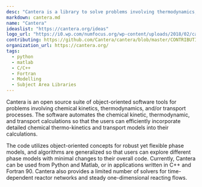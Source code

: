 ```yaml
---
desc: "Cantera is a library to solve problems involving thermodynamics, chemical kinetics, and transport."
markdown: cantera.md
name: "Cantera"
ideaslist: "https://cantera.org/ideas"
logo_url: "https://i0.wp.com/numfocus.org/wp-content/uploads/2018/02/cantera-logo-300x300.png"
contributing: https://github.com/Cantera/cantera/blob/master/CONTRIBUTING.md
organization_url: https://cantera.org/
tags:
  - python
  - matlab
  - C/C++
  - Fortran
  - Modelling
  - Subject Area Libraries
---
```


Cantera is an open source suite of object-oriented software tools for problems
involving chemical kinetics, thermodynamics, and/or transport processes. The
software automates the chemical kinetic, thermodynamic, and transport
calculations so that the users can efficiently incorporate detailed chemical
thermo-kinetics and transport models into their calculations.

The code utilizes object-oriented concepts for robust yet flexible phase models,
and algorithms are generalized so that users can explore different phase models
with minimal changes to their overall code. Currently, Cantera can be used from
Python and Matlab, or in applications written in C++ and Fortran 90. Cantera
also provides a limited number of solvers for time-dependent reactor networks
and steady one-dimensional reacting flows.
